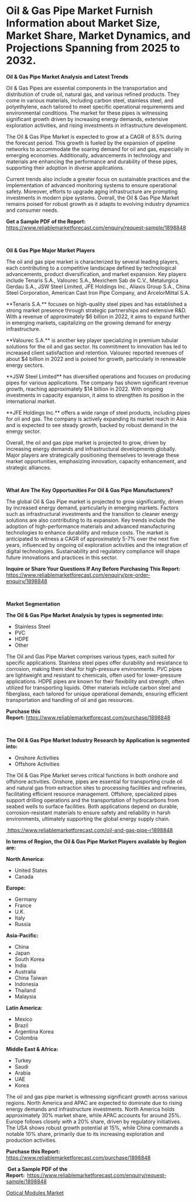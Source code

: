 <p><h1>Oil & Gas Pipe Market Furnish Information about Market Size, Market Share, Market Dynamics, and Projections Spanning from 2025 to 2032.</h1></p><p><strong>Oil & Gas Pipe Market Analysis and Latest Trends</strong></p>
<p><p>Oil & Gas Pipes are essential components in the transportation and distribution of crude oil, natural gas, and various refined products. They come in various materials, including carbon steel, stainless steel, and polyethylene, each tailored to meet specific operational requirements and environmental conditions. The market for these pipes is witnessing significant growth driven by increasing energy demands, extensive exploration activities, and rising investments in infrastructure development.</p><p>The Oil & Gas Pipe Market is expected to grow at a CAGR of 8.5% during the forecast period. This growth is fueled by the expansion of pipeline networks to accommodate the soaring demand for oil and gas, especially in emerging economies. Additionally, advancements in technology and materials are enhancing the performance and durability of these pipes, supporting their adoption in diverse applications.</p><p>Current trends also include a greater focus on sustainable practices and the implementation of advanced monitoring systems to ensure operational safety. Moreover, efforts to upgrade aging infrastructure are prompting investments in modern pipe systems. Overall, the Oil & Gas Pipe Market remains poised for robust growth as it adapts to evolving industry dynamics and consumer needs.</p></p>
<p><strong>Get a Sample PDF of the Report:&nbsp;</strong> <a href="https://www.reliablemarketforecast.com/enquiry/request-sample/1898848?utm_campaign=1108&utm_medium=2&utm_source=Github&utm_content=ia&utm_term=16022025&utm_id=oil-gas-pipe">https://www.reliablemarketforecast.com/enquiry/request-sample/1898848</a></p>
<p>&nbsp;</p>
<p><strong>Oil & Gas Pipe Major Market Players</strong></p>
<p><p>The oil and gas pipe market is characterized by several leading players, each contributing to a competitive landscape defined by technological advancements, product diversification, and market expansion. Key players include Tenaris S.A., Valourec S.A., Mexichem Sab de C.V., Metalurgica Gerdau S.A., JSW Steel Limited, JFE Holdings Inc., Aliaxis Group S.A., China Steel Corporation, American Cast Iron Pipe Company, and ArcelorMittal S.A.</p><p>**Tenaris S.A.** focuses on high-quality steel pipes and has established a strong market presence through strategic partnerships and extensive R&D. With a revenue of approximately $6 billion in 2022, it aims to expand further in emerging markets, capitalizing on the growing demand for energy infrastructure.</p><p>**Valourec S.A.** is another key player specializing in premium tubular solutions for the oil and gas sector. Its commitment to innovation has led to increased client satisfaction and retention. Valourec reported revenues of about $4 billion in 2022 and is poised for growth, particularly in renewable energy sectors.</p><p>**JSW Steel Limited** has diversified operations and focuses on producing pipes for various applications. The company has shown significant revenue growth, reaching approximately $14 billion in 2022. With ongoing investments in capacity expansion, it aims to strengthen its position in the international market.</p><p>**JFE Holdings Inc.** offers a wide range of steel products, including pipes for oil and gas. The company is actively expanding its market reach in Asia and is expected to see steady growth, backed by robust demand in the energy sector.</p><p>Overall, the oil and gas pipe market is projected to grow, driven by increasing energy demands and infrastructural developments globally. Major players are strategically positioning themselves to leverage these market opportunities, emphasizing innovation, capacity enhancement, and strategic alliances.</p></p>
<p>&nbsp;</p>
<p><strong>What Are The Key Opportunities For Oil & Gas Pipe Manufacturers?</strong></p>
<p><p>The global Oil & Gas Pipe market is projected to grow significantly, driven by increased energy demand, particularly in emerging markets. Factors such as infrastructural investments and the transition to cleaner energy solutions are also contributing to its expansion. Key trends include the adoption of high-performance materials and advanced manufacturing technologies to enhance durability and reduce costs. The market is anticipated to witness a CAGR of approximately 5-7% over the next five years, influenced by ongoing oil exploration activities and the integration of digital technologies. Sustainability and regulatory compliance will shape future innovations and practices in this sector.</p></p>
<p><strong>Inquire or Share Your Questions If Any Before Purchasing This Report:</strong> <a href="https://www.reliablemarketforecast.com/enquiry/pre-order-enquiry/1898848?utm_campaign=1108&utm_medium=2&utm_source=Github&utm_content=ia&utm_term=16022025&utm_id=oil-gas-pipe">https://www.reliablemarketforecast.com/enquiry/pre-order-enquiry/1898848</a></p>
<p>&nbsp;</p>
<p><strong>Market Segmentation</strong></p>
<p><strong>The Oil & Gas Pipe Market Analysis by types is segmented into:</strong></p>
<p><ul><li>Stainless Steel</li><li>PVC</li><li>HDPE</li><li>Other</li></ul></p>
<p><p>The Oil and Gas Pipe Market comprises various types, each suited for specific applications. Stainless steel pipes offer durability and resistance to corrosion, making them ideal for high-pressure environments. PVC pipes are lightweight and resistant to chemicals, often used for lower-pressure applications. HDPE pipes are known for their flexibility and strength, often utilized for transporting liquids. Other materials include carbon steel and fiberglass, each tailored for unique operational demands, ensuring efficient transportation and handling of oil and gas resources.</p></p>
<p><strong>Purchase this Report:&nbsp;</strong><a href="https://www.reliablemarketforecast.com/purchase/1898848?utm_campaign=1108&utm_medium=2&utm_source=Github&utm_content=ia&utm_term=16022025&utm_id=oil-gas-pipe">https://www.reliablemarketforecast.com/purchase/1898848</a></p>
<p>&nbsp;</p>
<p><strong>The Oil & Gas Pipe Market Industry Research by Application is segmented into:</strong></p>
<p><ul><li>Onshore Activities</li><li>Offshore Activities</li></ul></p>
<p><p>The Oil & Gas Pipe Market serves critical functions in both onshore and offshore activities. Onshore, pipes are essential for transporting crude oil and natural gas from extraction sites to processing facilities and refineries, facilitating efficient resource management. Offshore, specialized pipes support drilling operations and the transportation of hydrocarbons from seabed wells to surface facilities. Both applications depend on durable, corrosion-resistant materials to ensure safety and reliability in harsh environments, ultimately supporting the global energy supply chain.</p></p>
<p><a href="https://www.reliablemarketforecast.com/oil-and-gas-pipe-r1898848?utm_campaign=1108&utm_medium=2&utm_source=Github&utm_content=ia&utm_term=16022025&utm_id=oil-gas-pipe">&nbsp;https://www.reliablemarketforecast.com/oil-and-gas-pipe-r1898848</a></p>
<p><strong>In terms of Region, the Oil & Gas Pipe Market Players available by Region are:</strong></p>
<p>
    <p> <strong> North America: </strong>
        <ul>
            <li>United States</li>
            <li>Canada</li>
        </ul>
        </p> 
    <p> <strong> Europe: </strong>
        <ul>
            <li>Germany</li>
            <li>France</li>
            <li>U.K.</li>
            <li>Italy</li>
            <li>Russia</li>
        </ul>
        </p> 
    <p> <strong> Asia-Pacific: </strong>
        <ul>
            <li>China</li>
            <li>Japan</li>
            <li>South Korea</li>
            <li>India</li>
            <li>Australia</li>
            <li>China Taiwan</li>
            <li>Indonesia</li>
            <li>Thailand</li>
            <li>Malaysia</li>
        </ul>
        </p> 
    <p> <strong> Latin America: </strong>
        <ul>
            <li>Mexico</li>
            <li>Brazil</li>
            <li>Argentina Korea</li>
            <li>Colombia</li>
        </ul>
        </p> 
    <p> <strong> Middle East & Africa: </strong>
        <ul>
            <li>Turkey</li>
            <li>Saudi</li>
            <li>Arabia</li>
            <li>UAE</li>
            <li>Korea</li>
        </ul>
    </p>
    </p>
<p><p>The oil and gas pipe market is witnessing significant growth across various regions. North America and APAC are expected to dominate due to rising energy demands and infrastructure investments. North America holds approximately 30% market share, while APAC accounts for around 25%. Europe follows closely with a 20% share, driven by regulatory initiatives. The USA shows robust growth potential at 15%, while China commands a notable 10% share, primarily due to its increasing exploration and production activities.</p></p>
<p><strong>Purchase this Report: </strong><a href="https://www.reliablemarketforecast.com/purchase/1898848?utm_campaign=1108&utm_medium=2&utm_source=Github&utm_content=ia&utm_term=16022025&utm_id=oil-gas-pipe">https://www.reliablemarketforecast.com/purchase/1898848</a></p>
<p>&nbsp;<strong>Get a Sample PDF of the Report:&nbsp;&nbsp;</strong><a href="https://www.reliablemarketforecast.com/enquiry/request-sample/1898848?utm_campaign=1108&utm_medium=2&utm_source=Github&utm_content=ia&utm_term=16022025&utm_id=oil-gas-pipe">https://www.reliablemarketforecast.com/enquiry/request-sample/1898848</a></p>
<p><strong></strong></p>
<p><p><a href="https://github.com/CliffMedina6/Market-Research-Report-List-7/blob/main/optical-modules-market.md?utm_campaign=1108&utm_medium=2&utm_source=Github&utm_content=ia&utm_term=16022025&utm_id=oil-gas-pipe">Optical Modules Market</a></p></p>